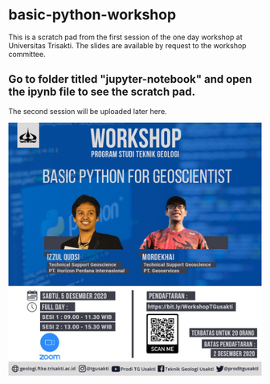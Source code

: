 # basic-python-workshop
This is a scratch pad from the first session of the one day workshop at Universitas Trisakti. The slides are available by request to the workshop committee.

## <b>Go to folder titled "jupyter-notebook" and open the ipynb file to see the scratch pad.</b>

The second session will be uploaded later here.

![alt text](https://github.com/panjoel4/Basic-Python-Workshop/blob/main/images/workshop.jpg?raw=true)
